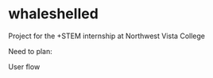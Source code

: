 # whaleshelled
Project for the +STEM internship at Northwest Vista College

Need to plan:

User flow
